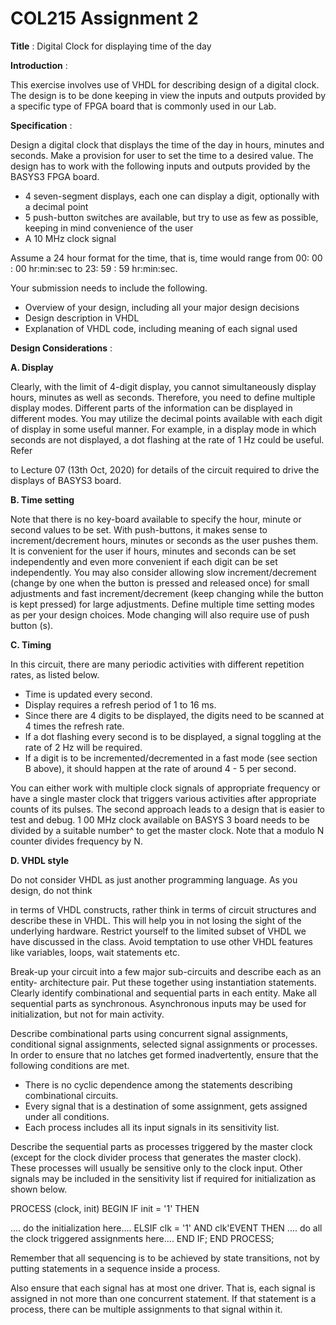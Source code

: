 # COL215 Assignment 2

**Title** : Digital Clock for displaying time of the day

**Introduction** :

This exercise involves use of VHDL for describing design of a digital clock. The design is
to be done keeping in view the inputs and outputs provided by a specific type of FPGA
board that is commonly used in our Lab.

**Specification** :

Design a digital clock that displays the time of the day in hours, minutes and seconds. Make
a provision for user to set the time to a desired value. The design has to work with the
following inputs and outputs provided by the BASYS3 FPGA board.

- 4 seven-segment displays, each one can display a digit, optionally with a decimal
  point
- 5 push-button switches are available, but try to use as few as possible, keeping in
  mind convenience of the user
- A 10 MHz clock signal

Assume a 24 hour format for the time, that is, time would range from 00: 00 : 00 hr:min:sec
to 23: 59 : 59 hr:min:sec.

Your submission needs to include the following.

- Overview of your design, including all your major design decisions
- Design description in VHDL
- Explanation of VHDL code, including meaning of each signal used

**Design Considerations** :

**A. Display**

Clearly, with the limit of 4-digit display, you cannot simultaneously display hours, minutes
as well as seconds. Therefore, you need to define multiple display modes. Different parts
of the information can be displayed in different modes. You may utilize the decimal points
available with each digit of display in some useful manner. For example, in a display mode
in which seconds are not displayed, a dot flashing at the rate of 1 Hz could be useful. Refer

to Lecture 07 (13th Oct, 2020) for details of the circuit required to drive the displays of
BASYS3 board.

**B. Time setting**

Note that there is no key-board available to specify the hour, minute or second values to be
set. With push-buttons, it makes sense to increment/decrement hours, minutes or seconds
as the user pushes them. It is convenient for the user if hours, minutes and seconds can be
set independently and even more convenient if each digit can be set independently. You
may also consider allowing slow increment/decrement (change by one when the button is
pressed and released once) for small adjustments and fast increment/decrement (keep
changing while the button is kept pressed) for large adjustments. Define multiple time
setting modes as per your design choices. Mode changing will also require use of push
button (s).

**C. Timing**

In this circuit, there are many periodic activities with different repetition rates, as listed
below.

- Time is updated every second.
- Display requires a refresh period of 1 to 16 ms.
- Since there are 4 digits to be displayed, the digits need to be scanned at 4 times the
  refresh rate.
- If a dot flashing every second is to be displayed, a signal toggling at the rate of 2
  Hz will be required.
- If a digit is to be incremented/decremented in a fast mode (see section B above), it
  should happen at the rate of around 4 - 5 per second.

You can either work with multiple clock signals of appropriate frequency or have a single
master clock that triggers various activities after appropriate counts of its pulses. The
second approach leads to a design that is easier to test and debug. 1 00 MHz clock available
on BASYS 3 board needs to be divided by a suitable number^ to get the master clock. Note
that a modulo N counter divides frequency by N.

**D. VHDL style**

Do not consider VHDL as just another programming language. As you design, do not think

in terms of VHDL constructs, rather think in terms of circuit structures and describe these
in VHDL. This will help you in not losing the sight of the underlying hardware. Restrict
yourself to the limited subset of VHDL we have discussed in the class. Avoid temptation
to use other VHDL features like variables, loops, wait statements etc.

Break-up your circuit into a few major sub-circuits and describe each as an entity-
architecture pair. Put these together using instantiation statements. Clearly identify
combinational and sequential parts in each entity. Make all sequential parts as synchronous.
Asynchronous inputs may be used for initialization, but not for main activity.

Describe combinational parts using concurrent signal assignments, conditional signal
assignments, selected signal assignments or processes. In order to ensure that no latches
get formed inadvertently, ensure that the following conditions are met.

- There is no cyclic dependence among the statements describing combinational
  circuits.
- Every signal that is a destination of some assignment, gets assigned under all
  conditions.
- Each process includes all its input signals in its sensitivity list.

Describe the sequential parts as processes triggered by the master clock (except for the
clock divider process that generates the master clock). These processes will usually be
sensitive only to the clock input. Other signals may be included in the sensitivity list if
required for initialization as shown below.

PROCESS (clock, init)
BEGIN
IF init = '1' THEN

.... do the initialization here....
ELSIF clk = '1' AND clk'EVENT THEN
.... do all the clock triggered assignments here....
END IF;
END PROCESS;

Remember that all sequencing is to be achieved by state transitions, not by putting
statements in a sequence inside a process.

Also ensure that each signal has at most one driver. That is, each signal is assigned in not
more than one concurrent statement. If that statement is a process, there can be multiple
assignments to that signal within it.
